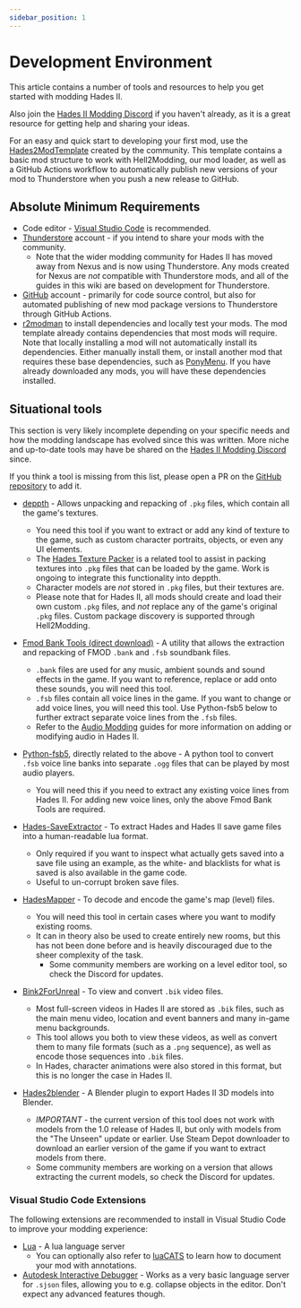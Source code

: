 ```yaml
---
sidebar_position: 1
---
```


# Development Environment

This article contains a number of tools and resources to help you get started with modding Hades II.

Also join the [Hades II Modding Discord](https://discord.gg/fewDSuPj) if you haven't already, as it is a great resource for getting help and sharing your ideas.

For an easy and quick start to developing your first mod, use the [Hades2ModTemplate](https://github.com/SGG-Modding/Hades2ModTemplate) created by the community.
This template contains a basic mod structure to work with Hell2Modding, our mod loader, as well as a GitHub Actions workflow to automatically publish new versions of your mod to Thunderstore when you push a new release to GitHub.

## Absolute Minimum Requirements

- Code editor - [Visual Studio Code](https://code.visualstudio.com/) is recommended.
- [Thunderstore](https://thunderstore.io/c/hades-ii/) account - if you intend to share your mods with the community.
	- Note that the wider modding community for Hades II has moved away from Nexus and is now using Thunderstore. Any mods created for Nexus are *not* compatible with Thunderstore mods, and all of the guides in this wiki are based on development for Thunderstore.
- [GitHub](https://github.com/) account - primarily for code source control, but also for automated publishing of new mod package versions to Thunderstore through GitHub Actions.
- [r2modman](https://thunderstore.io/c/hades-ii/p/ebkr/r2modman/) to install dependencies and locally test your mods. The mod template already contains dependencies that most mods will require. Note that locally installing a mod will not automatically install its dependencies. Either manually install them, or install another mod that requires these base dependencies, such as [PonyMenu](https://thunderstore.io/c/hades-ii/p/PonyWarrior/PonyMenu/). If you have already downloaded any mods, you will have these dependencies installed.

## Situational tools

This section is very likely incomplete depending on your specific needs and how the modding landscape has evolved since this was written.
More niche and up-to-date tools may have be shared on the [Hades II Modding Discord](https://discord.gg/fewDSuPj) since.

If you think a tool is missing from this list, please open a PR on the [GitHub repository](https://github.com/sgg-modding/hades2modwiki) to add it.

- [deppth](https://github.com/SGG-Modding/deppth) - Allows unpacking and repacking of `.pkg` files, which contain all the game's textures.
	- You need this tool if you want to extract or add any kind of texture to the game, such as custom character portraits, objects, or even any UI elements.
	- The [Hades Texture Packer](https://github.com/SGG-Modding/Hades-Texture-Packer) is a related tool to assist in packing textures into `.pkg` files that can be loaded by the game. Work is ongoing to integrate this functionality into deppth.
	- Character models are *not* stored in `.pkg` files, but their textures are.
	- Please note that for Hades II, all mods should create and load their own custom `.pkg` files, and *not* replace any of the game's original `.pkg` files. Custom package discovery is supported through Hell2Modding.

- [Fmod Bank Tools (direct download)](<./audio/files/Fmod Bank Tools.zip>) - A utility that allows the extraction and repacking of FMOD `.bank` and `.fsb` soundbank files.
	- `.bank` files are used for any music, ambient sounds and sound effects in the game. If you want to reference, replace or add onto these sounds, you will need this tool.
	- `.fsb` files contain all voice lines in the game. If you want to change or add voice lines, you will need this tool. Use Python-fsb5 below to further extract separate voice lines from the `.fsb` files.
	- Refer to the [Audio Modding](../category/audio) guides for more information on adding or modifying audio in Hades II.

- [Python-fsb5](https://github.com/HearthSim/python-fsb5), directly related to the above - A python tool to convert `.fsb` voice line banks into separate `.ogg` files that can be played by most audio players.
	- You will need this if you need to extract any existing voice lines from Hades II. For adding new voice lines, only the above Fmod Bank Tools are required.

- [Hades-SaveExtractor](https://github.com/TheNormalnij/Hades-SavesExtractor) - To extract Hades and Hades II save game files into a human-readable lua format.
	- Only required if you want to inspect what actually gets saved into a save file using an example, as the white- and blacklists for what is saved is also available in the game code.
	- Useful to un-corrupt broken save files.

- [HadesMapper](https://github.com/SGG-Modding/HadesMapper) - To decode and encode the game's map (level) files.
	- You will need this tool in certain cases where you want to modify existing rooms.
	- It can in theory also be used to create entirely new rooms, but this has not been done before and is heavily discouraged due to the sheer complexity of the task.
	  - Some community members are working on a level editor tool, so check the Discord for updates.

- [Bink2ForUnreal](https://www.radgametools.com/bnkdown.htm) - To view and convert `.bik` video files.
	- Most full-screen videos in Hades II are stored as `.bik` files, such as the main menu video, location and event banners and many in-game menu backgrounds.
	- This tool allows you both to view these videos, as well as convert them to many file formats (such as a `.png` sequence), as well as encode those sequences into `.bik` files.
	- In Hades, character animations were also stored in this format, but this is no longer the case in Hades II.

- [Hades2blender](https://github.com/LuneMods/io_Hades2blender) - A Blender plugin to export Hades II 3D models into Blender.
	- *IMPORTANT* - the current version of this tool does not work with models from the 1.0 release of Hades II, but only with models from the "The Unseen" update or earlier. Use Steam Depot downloader to download an earlier version of the game if you want to extract models from there.
	- Some community members are working on a version that allows extracting the current models, so check the Discord for updates.

### Visual Studio Code Extensions

The following extensions are recommended to install in Visual Studio Code to improve your modding experience:

- [Lua](https://marketplace.visualstudio.com/items?itemName=sumneko.lua) - A lua language server
  - You can optionally also refer to [luaCATS](https://luals.github.io/wiki/annotations/) to learn how to document your mod with annotations.
- [Autodesk Interactive Debugger](https://marketplace.visualstudio.com/items?itemName=jschmidt42.stingray-debug) - Works as a very basic language server for `.sjson` files, allowing you to e.g. collapse objects in the editor. Don't expect any advanced features though.
